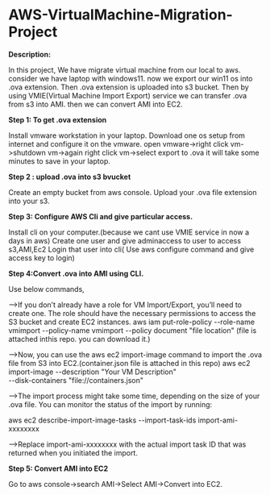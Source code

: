 # AWS-VirtualMachine-Migration-Project

**Description:**

In this project, We have migrate virtual machine from our local to aws. consider we have laptop with windows11. now we export our win11 os into .ova extension. Then .ova extension is uploaded into s3 bucket. Then by using VMIE(Virtual Machine Import Export) service we can transfer .ova from s3 into AMI. then we can convert AMI into EC2.

**Step 1: To get .ova extension**

Install vmware workstation in your laptop.
Download one os setup from internet and configure it on the vmware.
open vmware->right click vm->shutdown vm->again right click vm->select export to .ova
it will take some minutes to save in your laptop.

**Step 2 : upload .ova into s3 bvucket**

Create an empty bucket from aws console.
Upload your .ova file extension into your s3.

**Step 3: Configure AWS Cli and give particular access.**

Install cli on your computer.(because we cant use VMIE service in now a days in aws)
Create one user and give adminaccess to user to access s3,AMI,Ec2
Login that user into cli( Use aws configure command  and give access key to login)

**Step 4:Convert .ova into AMI using CLI.**

Use below commands,

-->If you don’t already have a role for VM Import/Export, you’ll need to create one. The role should have the necessary permissions to access the S3 bucket and create EC2 instances.
aws iam put-role-policy --role-name vmimport --policy-name vmimport --policy document "file location" (file is attached inthis repo. you can download it.)

-->Now, you can use the aws ec2 import-image command to import the .ova file from S3 into EC2.(container.json file is attached in this repo)
aws ec2 import-image --description "Your VM Description" \
  --disk-containers "file://containers.json"

-->The import process might take some time, depending on the size of your .ova file. You can monitor the status of the import by running:

aws ec2 describe-import-image-tasks --import-task-ids import-ami-xxxxxxxx

-->Replace import-ami-xxxxxxxx with the actual import task ID that was returned when you initiated the import.

**Step 5: Convert AMI into EC2** 

Go to aws console->search AMI->Select AMI->Convert into EC2.



